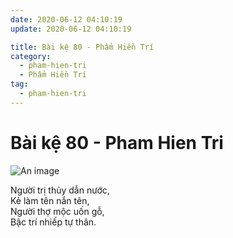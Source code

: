 ```yaml
---
date: 2020-06-12 04:10:19
update: 2020-06-12 04:10:19

title: Bài kệ 80 - Phẩm Hiền Trí
category:
  - pham-hien-tri
  - Phẩm Hiền Trí
tag:
  - pham-hien-tri
---
```


# Bài kệ 80 - Pham Hien Tri

![An image](/img/pham-hien-tri/pham-hien-tri-080.jpg)

Người trị thủy dẫn nước,<br>Kẻ làm tên nắn tên,<br>Người thợ mộc uốn gỗ,<br>Bậc trí nhiếp tự thân.<br>
